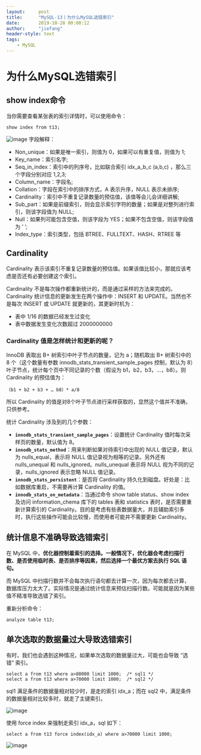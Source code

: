 ```yaml
---
layout:     post
title:      "MySQL-13丨为什么MySQL选错索引"
date:       2019-10-28 00:00:12
author:     "jiefang"
header-style: text
tags:
    - MySQL
---
```

# 为什么MySQL选错索引
## show index命令
当你需要查看某张表的索引详情时，可以使用命令：
```
show index from t13;
```
![image](https://s2.ax1x.com/2019/11/23/MqGZnK.png)
字段解释：
- Non_unique：如果是唯一索引，则值为 0，如果可以有重复值，则值为 1;
- Key_name：索引名字;
- Seq_in_index：索引中的列序号，比如联合索引 idx_a_b_c (a,b,c) ，那么三个字段分别对应 1,2,3;
- Column_name：字段名;
- Collation：字段在索引中的排序方式，A 表示升序，NULL 表示未排序;
- Cardinality：索引中不重复记录数量的预估值，该值等会儿会详细讲解;
- Sub_part：如果是前缀索引，则会显示索引字符的数量；如果是对整列进行索引，则该字段值为 NULL;
- Null：如果列可能包含空值，则该字段为 YES；如果不包含空值，则该字段值为 ’ ’;
- Index_type：索引类型，包括 BTREE、FULLTEXT、HASH、RTREE 等

## Cardinality
Cardinality 表示该索引不重复记录数量的预估值。如果该值比较小，那就应该考虑是否还有必要创建这个索引。

Cardinality 不是每次操作都重新统计的，而是通过采样的方法来完成的。
Cardinality 统计信息的更新发生在两个操作中：INSERT 和 UPDATE。当然也不是每次 INSERT 或 UPDATE 就更新的，其更新时机为：
- 表中 1/16 的数据已经发生过变化
- 表中数据发生变化次数超过 2000000000

### Cardinality 值是怎样统计和更新的呢？
InnoDB 表取出 B+ 树索引中叶子节点的数量，记为 a；随机取出 B+ 树索引中的 8 个（这个数量有参数 innodb_stats_transient_sample_pages 控制，默认为 8）叶子节点，统计每个页中不同记录的个数（假设为 b1，b2，b3，…，b8）。则 Cardinality 的预估值为：
```
（b1 + b2 + b3 + … b8）* a/8
```
所以 Cardinality 的值是对8个叶子节点进行采样获取的，显然这个值并不准确，只供参考。

统计 Cardinality 涉及到的几个参数：

- **`innodb_stats_transient_sample_pages`**：设置统计 Cardinality 值时每次采样页的数量，默认值为 8。
- **`innodb_stats_method`**：用来判断如果对待索引中出现的 NULL 值记录，默认为 nulls_equal，表示将 NULL 值记录视为相等的记录。另外还有 nulls_unequal 和 nulls_ignored。nulls_unequal 表示将 NULL 视为不同的记录，nulls_ignored 表示忽略 NULL 值记录。
- **`innodb_stats_persistent`**：是否将 Cardinality 持久化到磁盘。好处是：比如数据库重启，不需要再计算 Cardinality 的值。
- **`innodb_stats_on_metadata`**：当通过命令 show table status、show index 及访问 information_chema 库下的 tables 表和 statistics 表时，是否需要重新计算索引的 Cardinality。目的是考虑有些表数据量大，并且辅助索引多时，执行这些操作可能会比较慢，而使用者可能并不需要更新 Cardinality。

## 统计信息不准确导致选错索引
在 MySQL 中，**优化器控制着索引的选择。一般情况下，优化器会考虑扫描行数、是否使用临时表、是否排序等因素，然后选择一个最优方案去执行 SQL 语句。**

而 MySQL 中扫描行数并不会每次执行语句都去计算一次，因为每次都去计算，数据库压力太大了。实际情况是通过统计信息来预估扫描行数。可能就是因为某些值不精准导致选错了索引。

重新分析命令：
```
analyze table t13;
```
## 单次选取的数据量过大导致选错索引
有时，我们也会遇到这种情况，如果单次选取的数据量过大，可能也会导致 “选错” 索引。
```
select a from t13 where a>80000 limit 1000;  /* sql1 */
select a from t13 where a>70000 limit 1000;  /* sql2 */
```
sql1 满足条件的数据量相对较少时，是走的索引 idx_a；而在 sql2 中，满足条件的数据量相对比较多时，就走了主键索引。

![image](https://s2.ax1x.com/2019/11/23/MqtB3d.png)

使用 force index 来强制走索引 idx_a，sql 如下：
```
select a from t13 force index(idx_a) where a>70000 limit 1000;
```
![image](https://s2.ax1x.com/2019/11/23/Mqt5gs.png)
